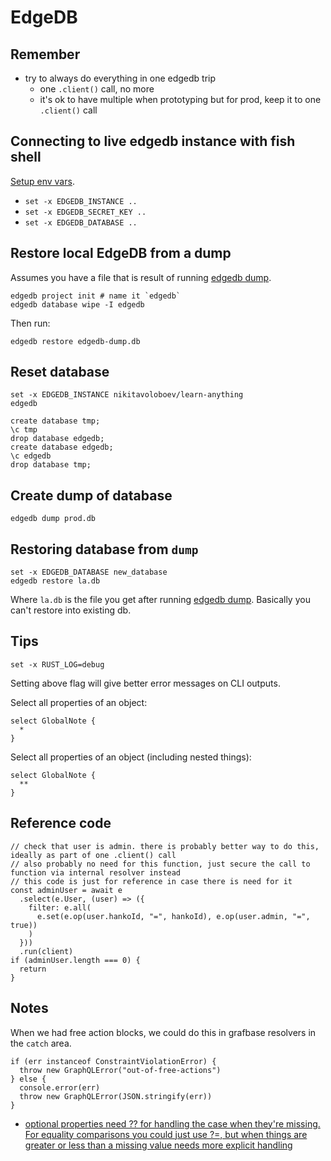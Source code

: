 # EdgeDB

## Remember

- try to always do everything in one edgedb trip
  - one `.client()` call, no more
  - it's ok to have multiple when prototyping but for prod, keep it to one `.client()` call

## Connecting to live edgedb instance with fish shell

[Setup env vars](https://www.edgedb.com/docs/guides/cloud#deploying-your-application).

- `set -x EDGEDB_INSTANCE ..`
- `set -x EDGEDB_SECRET_KEY ..`
- `set -x EDGEDB_DATABASE ..`

## Restore local EdgeDB from a dump

Assumes you have a file that is result of running [edgedb dump](https://www.edgedb.com/docs/cli/edgedb_dump).

```
edgedb project init # name it `edgedb`
edgedb database wipe -I edgedb
```

Then run:

```
edgedb restore edgedb-dump.db
```

## Reset database

```
set -x EDGEDB_INSTANCE nikitavoloboev/learn-anything
edgedb

create database tmp;
\c tmp
drop database edgedb;
create database edgedb;
\c edgedb
drop database tmp;
```

## Create dump of database

```
edgedb dump prod.db
```

## Restoring database from `dump`

```
set -x EDGEDB_DATABASE new_database
edgedb restore la.db
```

Where `la.db` is the file you get after running [edgedb dump](https://www.edgedb.com/docs/cli/edgedb_dump). Basically you can't restore into existing db.

## Tips

```
set -x RUST_LOG=debug
```

Setting above flag will give better error messages on CLI outputs.

Select all properties of an object:

```
select GlobalNote {
  *
}
```

Select all properties of an object (including nested things):

```
select GlobalNote {
  **
}
```

## Reference code

```
// check that user is admin. there is probably better way to do this, ideally as part of one .client() call
// also probably no need for this function, just secure the call to function via internal resolver instead
// this code is just for reference in case there is need for it
const adminUser = await e
  .select(e.User, (user) => ({
    filter: e.all(
      e.set(e.op(user.hankoId, "=", hankoId), e.op(user.admin, "=", true))
    )
  }))
  .run(client)
if (adminUser.length === 0) {
  return
}
```

## Notes

When we had free action blocks, we could do this in grafbase resolvers in the `catch` area.

```
if (err instanceof ConstraintViolationError) {
  throw new GraphQLError("out-of-free-actions")
} else {
  console.error(err)
  throw new GraphQLError(JSON.stringify(err))
}
```

- [optional properties need ?? for handling the case when they're missing. For equality comparisons you could just use ?=, but when things are greater or less than a missing value needs more explicit handling](https://discord.com/channels/841451783728529451/1177262394175660104/1178762322110595184)

